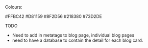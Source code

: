 Colours: 

#FFBC42
#D81159
#8F2D56
#218380
#73D2DE

TODO

- Need to add in metatags to blog page, individual blog pages
- need to have a database to contain the detail for each blog card.